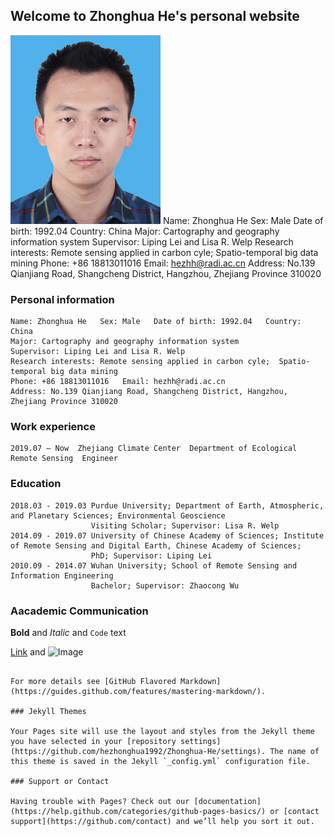 ## Welcome to Zhonghua He's personal website
![image](./ZhonghuaHe.bmp)    Name: Zhonghua He   Sex: Male   Date of birth: 1992.04   Country: China 
    Major: Cartography and geography information system
    Supervisor: Liping Lei and Lisa R. Welp
    Research interests: Remote sensing applied in carbon cyle;  Spatio-temporal big data mining
    Phone: +86 18813011016   Email: hezhh@radi.ac.cn
    Address: No.139 Qianjiang Road, Shangcheng District, Hangzhou, Zhejiang Province 310020

### Personal information
    Name: Zhonghua He   Sex: Male   Date of birth: 1992.04   Country: China 
    Major: Cartography and geography information system
    Supervisor: Liping Lei and Lisa R. Welp
    Research interests: Remote sensing applied in carbon cyle;  Spatio-temporal big data mining
    Phone: +86 18813011016   Email: hezhh@radi.ac.cn
    Address: No.139 Qianjiang Road, Shangcheng District, Hangzhou, Zhejiang Province 310020
    
### Work experience
    2019.07 – Now  Zhejiang Climate Center  Department of Ecological Remote Sensing  Engineer 

### Education 
    2018.03 - 2019.03 Purdue University; Department of Earth, Atmospheric, and Planetary Sciences; Environmental Geoscience
                      Visiting Scholar; Supervisor: Lisa R. Welp
    2014.09 - 2019.07 University of Chinese Academy of Sciences; Institute of Remote Sensing and Digital Earth, Chinese Academy of Sciences; 
                      PhD; Supervisor: Liping Lei
    2010.09 - 2014.07 Wuhan University; School of Remote Sensing and Information Engineering
                      Bachelor; Supervisor: Zhaocong Wu

### Aacademic Communication

**Bold** and _Italic_ and `Code` text

[Link](url) and ![Image](src)
```

For more details see [GitHub Flavored Markdown](https://guides.github.com/features/mastering-markdown/).

### Jekyll Themes

Your Pages site will use the layout and styles from the Jekyll theme you have selected in your [repository settings](https://github.com/hezhonghua1992/Zhonghua-He/settings). The name of this theme is saved in the Jekyll `_config.yml` configuration file.

### Support or Contact

Having trouble with Pages? Check out our [documentation](https://help.github.com/categories/github-pages-basics/) or [contact support](https://github.com/contact) and we’ll help you sort it out.
